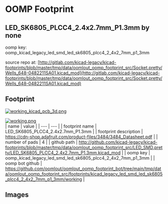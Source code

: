 # OOMP Footprint  
## LED_SK6805_PLCC4_2.4x2.7mm_P1.3mm  by none  
  
oomp key: oomp_kicad_legacy_led_smd_led_sk6805_plcc4_2_4x2_7mm_p1_3mm  
  
source repo at: [http://gitlab.com/kicad-legacy/kicad-footprints/blob/master/tmp/data/oomlout_oomp_footprint_src/Socket.pretty/Wells_648-0482211SA01.kicad_mod](http://gitlab.com/kicad-legacy/kicad-footprints/blob/master/tmp/data/oomlout_oomp_footprint_src/Socket.pretty/Wells_648-0482211SA01.kicad_mod)  
## Footprint  
  
[![working_kicad_pcb_3d.png](working_kicad_pcb_3d_600.png)](working_kicad_pcb_3d.png)  
  
[![working.png](working_600.png)](working.png)  
| name | value | 
| --- | --- | 
| footprint name | LED_SK6805_PLCC4_2.4x2.7mm_P1.3mm | 
| footprint description | https://cdn-shop.adafruit.com/product-files/3484/3484_Datasheet.pdf | 
| number of pads | 4 | 
| github path | http://github.com/kicad-legacy/kicad-footprints/blob/master/tmp/data/oomlout_oomp_footprint_src/LED_SMD.pretty/LED_SK6805_PLCC4_2.4x2.7mm_P1.3mm.kicad_mod | 
| oomp key | oomp_kicad_legacy_led_smd_led_sk6805_plcc4_2_4x2_7mm_p1_3mm | 
| oomp bot github | https://github.com/oomlout/oomlout_oomp_footprint_bot/tree/main/tmp/data/oomlout_oomp_footprint_src/footprints/kicad_legacy_led_smd_led_sk6805_plcc4_2_4x2_7mm_p1_3mm/working | 
## Images  
